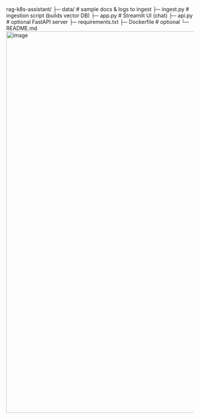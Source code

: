 rag-k8s-assistant/
├─ data/                 # sample docs & logs to ingest
├─ ingest.py             # ingestion script (builds vector DB)
├─ app.py                # Streamlit UI (chat)
├─ api.py                # optional FastAPI server
├─ requirements.txt
├─ Dockerfile            # optional
└─ README.md
<img width="1536" height="1024" alt="image" src="https://github.com/user-attachments/assets/4799fc65-d169-4fa4-a843-9473c9201405" />
